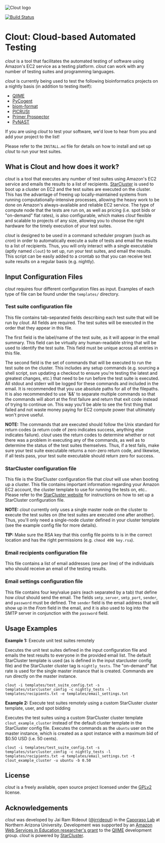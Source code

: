 ![Clout logo](https://raw.github.com/qiime/clout/master/resources/clout_logo.png "Clout: Cloud-based Automated Testing")

[![Build Status](http://ci.qiime.org/job/Clout/badge/icon)](http://ci.qiime.org/job/Clout/)

# Clout: Cloud-based Automated Testing

_clout_ is a tool that facilitates the automated testing of software using Amazon's EC2 service as a testing platform. _clout_ can work with any number of testing suites and programming languages.

_clout_ is currently being used to test the following bioinformatics projects on a nightly basis (in addition to testing itself):

* [QIIME](http://qiime.org/)
* [PyCogent](http://pycogent.org/)
* [biom-format](http://biom-format.org/)
* [PICRUSt](http://picrust.github.com/picrust/)
* [Primer Prospector](http://pprospector.sourceforge.net/)
* [PyNAST](http://qiime.org/pynast/)

If you are using _clout_ to test your software, we'd love to hear from you and add your project to the list!

Please refer to the ```INSTALL.md``` file for details on how to install and set up _clout_ to run your test suites.

## What is Clout and how does it work?

_clout_ is a tool that executes any number of test suites using Amazon's EC2 service and emails the results to a list of recipients. [StarCluster](http://star.mit.edu/cluster/) is used to boot up a cluster on EC2 and the test suites are executed on the cluster. This has the advantage of freeing up locally-maintained systems from running computationally-intensive processes, allowing the heavy work to be done on Amazon's always-available and reliable EC2 service. The type of compute node that the tests are run on, as well as pricing (i.e. spot bids or "on-demand" flat rates), is also configurable, which makes _clout_ flexible and scalable to projects of any size, allowing you to choose the right hardware for the timely execution of your test suites.

_clout_ is designed to be used in a command scheduler program (such as _cron_) in order to automatically execute a suite of tests and email the results to a list of recipients. Thus, you will only interact with a single executable (aptly named ```clout```) to set up, run your test suites, and email the results. This script can be easily added to a crontab so that you can receive test suite results on a regular basis (e.g. nightly).

## Input Configuration Files

_clout_ requires four different configuration files as input. Examples of each
type of file can be found under the ```templates/``` directory.

### Test suite configuration file

This file contains tab-separated fields describing each test suite that will be run by _clout_. All fields are required. The test suites will be executed in the order that they appear in this file.

The first field is the label/name of the test suite, as it will appear in the email summary. This field can be virtually any human-readable string that will be used to identify the test suite. This field must be unique across all entries in this file.

The second field is the set of commands that will be executed to run the test suite on the cluster. This includes any setup commands (e.g. sourcing a shell script, svn updating a checkout to ensure you're testing the latest and greatest changes, etc.) that need to be run before the test suite is executed.  All stdout and stderr will be logged for these commands and included in the email. It is recommended that you use absolute paths for all of the filepaths.  It is also recommended to use '&&' to separate multiple commands so that the commands will abort at the first failure and return that exit code instead of trying to continue on. This way you'll be able to see the first thing that failed and not waste money paying for EC2 compute power that ultimately won't prove useful.

**NOTE:** The commands that are executed should follow the Unix standard for return codes (a return code of zero indicates success, anything else indicates failure). _clout_ uses the return codes to determine whether or not there was a problem in executing any of the commands, as well as to determine the status of the test suites themselves. Thus, if a test fails, make sure your test suite executable returns a non-zero return code, and likewise, if all tests pass, your test suite executable should return zero for success.

### StarCluster configuration file

This file is the StarCluster configuration file that _clout_ will use when booting up a cluster. This file contains important information regarding your Amazon EC2 account, the cluster template to use for running the tests on, etc.. Please refer to the [StarCluster website](http://web.mit.edu/star/cluster/) for instructions on how to set up a StarCluster configuration file.

**NOTE:** _clout_ currently only uses a single master node on the cluster to execute the test suites on (the test suites are executed one after another). Thus, you'll only need a single-node cluster defined in your cluster template (see the example config file for more details).

**TIP:** Make sure the RSA key that this config file points to is in the correct location and has the right permissions (e.g. ```chmod 400 key.rsa```).

### Email recipients configuration file

This file contains a list of email addresses (one per line) of the individuals who should receive an email of the testing results.

### Email settings configuration file

This file contains four key/value pairs (each separated by a tab) that define how _clout_ should send the email. The fields ```smtp_server```, ```smtp_port```, ```sender```, and ```password``` must be defined. The ```sender``` field is the email address that will show up in the _From_ field in the email, and it is also used to log into the SMTP server in conjunction with the ```password``` field.

## Usage Examples

**Example 1:** Execute unit test suites remotely

Executes the unit test suites defined in the input configuration file and emails the test results to everyone in the provided email list. The default StarCluster template is used (as is defined in the input starcluster config file) and the StarCluster cluster tag is ```nightly_tests```. The "on-demand" flat rate is used for the single master instance that is created. Commands are run directly on the master instance.

    clout -i templates/test_suite_config.txt -s templates/starcluster_config -c nightly_tests -l templates/recipients.txt -e templates/email_settings.txt

**Example 2:** Execute test suites remotely using a custom StarCluster cluster template, user, and spot bidding

Executes the test suites using a custom StarCluster cluster template ```clout_example_cluster``` instead of the default cluster template in the StarCluster config file. Executes the commands as the ```ubuntu``` user on the master instance, which is created as a spot instance with a maximum bid of $0.50 USD (i.e. 50 cents).

    clout -i templates/test_suite_config.txt -s templates/starcluster_config -c nightly_tests -l templates/recipients.txt -e templates/email_settings.txt -t clout_example_cluster -u ubuntu -b 0.50

## License

_clout_ is a freely available, open source project licensed under the [GPLv2](http://www.gnu.org/licenses/gpl-2.0.html) license.

## Acknowledgements

_clout_ was developed by Jai Ram Rideout ([@jrrideout](https://github.com/jrrideout)) in the [Caporaso Lab](http://www.caporaso.us) at Northern Arizona University. Development was supported by an [Amazon Web Services in Education researcher's grant](http://aws.amazon.com/education/) to the [QIIME](http://www.qiime.org) development group. _clout_ is powered by [StarCluster](http://star.mit.edu/cluster/).
